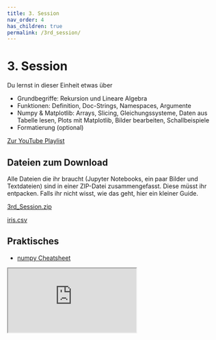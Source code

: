 ```yaml
---
title: 3. Session
nav_order: 4
has_children: true
permalink: /3rd_session/
---
```


# 3. Session

Du lernst in dieser Einheit etwas über

* Grundbegriffe: Rekursion und Lineare Algebra
* Funktionen: Definition, Doc-Strings, Namespaces, Argumente
* Numpy & Matplotlib: Arrays, Slicing, Gleichungssysteme, Daten aus Tabelle lesen,
Plots mit Matplotlib, Bilder bearbeiten, Schallbeispiele
* Formatierung (optional)

[Zur YouTube Playlist](https://www.youtube.com/watch?v=wMAMJX_BMiM&list=PLTS-X17mUJ0tkQUtqcC26anLR30YJdLnb&index=17)


## Dateien zum Download
Alle Dateien die ihr braucht (Jupyter Notebooks, ein paar Bilder und Textdateien) sind in einer ZIP-Datei zusammengefasst. Diese müsst ihr entpacken. Falls ihr nicht wisst, wie das geht, hier ein kleiner Guide.

[3rd_Session.zip](./3rd_Session.zip)

[iris.csv](./iris.csv)

## Praktisches

* [numpy Cheatsheet](https://s3.amazonaws.com/assets.datacamp.com/blog_assets/Numpy_Python_Cheat_Sheet.pdf)



<div class="iframe-container">
<iframe src="https://www.youtube.com/embed/wMAMJX_BMiM" allowfullscreen></iframe>
</div>
